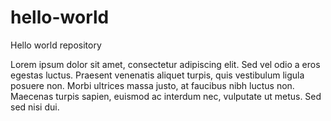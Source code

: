 # hello-world
Hello world repository

Lorem ipsum dolor sit amet, consectetur adipiscing elit. Sed vel odio a eros egestas luctus. Praesent venenatis aliquet turpis, quis vestibulum ligula posuere non. Morbi ultrices massa justo, at faucibus nibh luctus non. Maecenas turpis sapien, euismod ac interdum nec, vulputate ut metus. Sed sed nisi dui.
